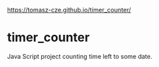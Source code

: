 https://tomasz-cze.github.io/timer_counter/

# timer_counter
Java Script project counting time left to some date.
